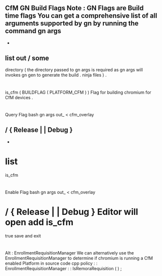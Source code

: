 #
CfM
GN
Build
Flags
Note
:
GN
Flags
are
Build
time
flags
You
can
get
a
comprehensive
list
of
all
arguments
supported
by
gn
by
running
the
command
gn
args
-
-
list
out
/
some
-
directory
(
the
directory
passed
to
gn
args
is
required
as
gn
args
will
invokes
gn
gen
to
generate
the
build
.
ninja
files
)
.
#
#
is_cfm
(
BUILDFLAG
(
PLATFORM_CFM
)
)
Flag
for
building
chromium
for
CfM
devices
.
#
#
#
Query
Flag
bash
gn
args
out_
<
cfm_overlay
>
/
{
Release
|
|
Debug
}
-
-
list
=
is_cfm
#
#
#
Enable
Flag
bash
gn
args
out_
<
cfm_overlay
>
/
{
Release
|
|
Debug
}
Editor
will
open
add
is_cfm
=
true
save
and
exit
#
#
#
Alt
:
EnrollmentRequisitionManager
We
can
alternatively
use
the
EnrollmentRequisitionManager
to
determine
if
chromium
is
running
a
CfM
enabled
Platform
in
source
code
cpp
policy
:
:
EnrollmentRequisitionManager
:
:
IsRemoraRequisition
(
)
;
